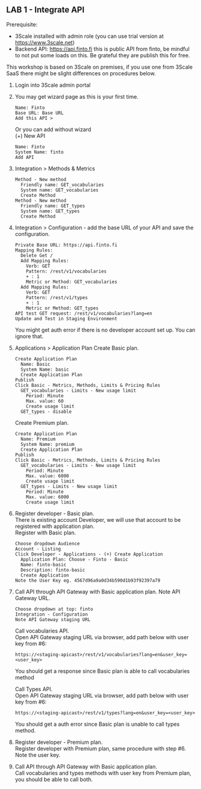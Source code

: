 
## LAB 1 - Integrate API

Prerequisite:
- 3Scale installed with admin role (you can use trial version at https://www.3scale.net)
- Backend API: https://api.finto.fi this is public API from finto, be mindful to not put some loads on this. Be grateful they are publish this for free.

This workshop is based on 3Scale on premises, if you use one from 3Scale SaaS there might be slight differences on procedures below.
  
1. Login into 3Scale admin portal
2. You may get wizard page as this is your first time.
   ```
   Name: Finto
   Base URL: Base URL
   Add this API >
   ```
   Or you can add without wizard  
   (+) New API
   ```
   Name: Finto
   System Name: finto
   Add API
   ```
3. Integration > Methods & Metrics 
   ```
   Method - New method  
     Friendly name: GET_vocabularies  
     System name: GET_vocabularies  
     Create Method  
   Method - New method  
     Friendly name: GET_types  
     System name: GET_types  
     Create Method  
   ```
4. Integration > Configuration - add the base URL of your API and save the configuration.
   ```
   Private Base URL: https://api.finto.fi
   Mapping Rules:
     Delete Get /
     Add Mapping Rules:
       Verb: GET
       Pattern: /rest/v1/vocabularies
       + : 1
       Metric or Method: GET_vocabularies
     Add Mapping Rules:
       Verb: GET
       Pattern: /rest/v1/types
       + : 1
       Metric or Method: GET_types
   API test GET request: /rest/v1/vocabularies?lang=en
   Update and Test in Staging Environment
   ```
   You might get auth error if there is no developer account set up. You can ignore that.
5. Applications > Application Plan
   Create Basic plan.
   ```
   Create Application Plan
     Name: Basic
     System Name: basic
     Create Application Plan
   Publish
   Click Basic - Metrics, Methods, Limits & Pricing Rules 
     GET_vocabularies - Limits - New usage limit
       Period: Minute
       Max. value: 60
       Create usage limit
     GET_types - disable
   ```
   Create Premium plan.
   ```
   Create Application Plan
     Name: Premium
     System Name: premium
     Create Application Plan
   Publish
   Click Basic - Metrics, Methods, Limits & Pricing Rules 
     GET_vocabularies - Limits - New usage limit
       Period: Minute
       Max. value: 6000
       Create usage limit
     GET_types - Limits - New usage limit
       Period: Minute
       Max. value: 6000
       Create usage limit
    ```
6. Register developer - Basic plan.  
   There is existing account Developer, we will use that account to be registered with application plan.  
   Register with Basic plan.
   ```
   Choose dropdown Audience
   Account - Listing
   Click Developer - Applications - (+) Create Application
     Application Plan: Choose - Finto - Basic 
     Name: finto-basic
     Description: finto-basic
     Create Application
   Note the User Key eg. 4567d96a9a0d34b590d1b93f92397a79
   ```
7. Call API through API Gateway with Basic application plan.
   Note API Gateway URL.
   ```
   Choose dropdown at top: finto
   Integration - Configuration
   Note API Gateway staging URL
   ```
   Call vocabularies API.  
   Open API Gateway staging URL via browser, add path below with user key from #6:
   ```
   https://<staging-apicast>/rest/v1/vocabularies?lang=en&user_key=<user_key>
   ```
   You should get a response since Basic plan is able to call vocabularies method
   
   Call Types API.  
   Open API Gateway staging URL via browser, add path below with user key from #6:
   ```
   https://<staging-apicast>/rest/v1/types?lang=en&user_key=<user_key>
   ```
   You should get a auth error since Basic plan is unable to call types method.
8. Register developer - Premium plan.  
   Register developer with Premium plan, same procedure with step #6. Note the user key.
9. Call API through API Gateway with Basic application plan.  
   Call vocabularies and types methods with user key from Premium plan, you should be able to call both.
